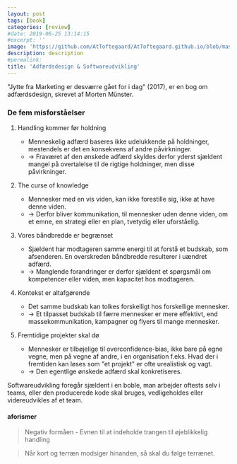 ```yaml
---
layout: post
tags: [book]
categories: [review]
#date: 2019-06-25 13:14:15
#excerpt: ''
image: 'https://github.com/AtToftegaard/AtToftegaard.github.io/blob/master/assets/jytteforside.jpg'
description: description
#permalink:
title: 'Adfærdsdesign & Softwareudvikling'
---
```


"Jytte fra Marketing er desværre gået for i dag" (2017), er en bog om adfærdsdesign, skrevet af Morten Münster.

### De fem misforståelser

1. Handling kommer før holdning
    - Menneskelig adfærd baseres ikke udelukkende på holdninger, mestendels er det en konsekvens af andre påvirkninger.
    - &rarr; Fraværet af den ønskede adfærd skyldes derfor yderst sjældent mangel på overtalelse til de rigtige holdninger, men disse påvirkninger. 
    
2. The curse of knowledge
    - Mennesker med en vis viden, kan ikke forestille sig, ikke at have denne viden.
    - &rarr; Derfor bliver kommunikation, til mennesker uden denne viden, om et emne, en strategi eller en plan, tvetydig eller uforståelig.
3. Vores båndbredde er begrænset
    - Sjældent har modtageren samme energi til at forstå et budskab, som afsenderen. En overskreden båndbredde resulterer i uændret adfærd.
    - &rarr; Manglende forandringer er derfor sjældent et spørgsmål om kompetencer eller viden, men kapacitet hos modtageren.
4. Kontekst er altafgørende
    - Det samme budskab kan tolkes forskelligt hos forskellige mennesker.
    - &rarr; Et tilpasset budskab til færre mennesker er mere effektivt, end massekommunikation, kampagner og flyers til mange mennesker. 
5. Fremtidige projekter skal dø
    - Mennesker er tilbøjelige til overconfidence-bias, ikke bare på egne vegne, men på vegne af andre, i en organisation f.eks. Hvad der i fremtiden kan løses som "et projekt" er ofte urealistisk og vagt.
    - &rarr; Den egentlige ønskede adfærd skal konkretiseres.

Softwareudvikling foregår sjældent i en boble, man arbejder oftests selv i teams, eller den producerede kode skal bruges, vedligeholdes eller videreudvikles af et team.

#### aforismer
> Negativ formåen - Evnen til at indeholde trangen til øjeblikkelig handling

> Når kort og terræn modsiger hinanden, så skal du følge terrænet.

